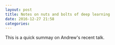 ```yaml
---
layout: post
title: Notes on nuts and bolts of deep learning
date: 2016-12-27 21:58
categories:
---
```


This is a quick summay on Andrew's recent talk. 
